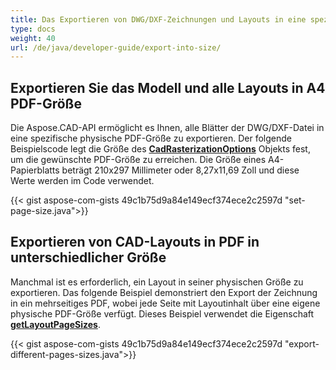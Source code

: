 ```yaml
---
title: Das Exportieren von DWG/DXF-Zeichnungen und Layouts in eine spezifische Größe
type: docs
weight: 40
url: /de/java/developer-guide/export-into-size/
---
```


## **Exportieren Sie das Modell und alle Layouts in A4 PDF-Größe**

Die Aspose.CAD-API ermöglicht es Ihnen, alle Blätter der DWG/DXF-Datei in eine spezifische physische PDF-Größe zu exportieren.
Der folgende Beispielscode legt die Größe des [**CadRasterizationOptions**](https://reference.aspose.com/cad/java/com.aspose.cad.imageoptions/CadRasterizationOptions/) Objekts fest, um die gewünschte PDF-Größe zu erreichen.
Die Größe eines A4-Papierblatts beträgt 210x297 Millimeter oder 8,27x11,69 Zoll und diese Werte werden im Code verwendet.

{{< gist aspose-com-gists 49c1b75d9a84e149ecf374ece2c2597d "set-page-size.java">}}

## **Exportieren von CAD-Layouts in PDF in unterschiedlicher Größe**

Manchmal ist es erforderlich, ein Layout in seiner physischen Größe zu exportieren. Das folgende Beispiel demonstriert den Export der Zeichnung in ein mehrseitiges PDF, wobei jede Seite mit Layoutinhalt über eine eigene physische PDF-Größe verfügt. Dieses Beispiel verwendet die Eigenschaft [**getLayoutPageSizes**](https://reference.aspose.com/cad/java/com.aspose.cad.imageoptions/VectorRasterizationOptions#getLayoutPageSizes--).

{{< gist aspose-com-gists 49c1b75d9a84e149ecf374ece2c2597d "export-different-pages-sizes.java">}}
